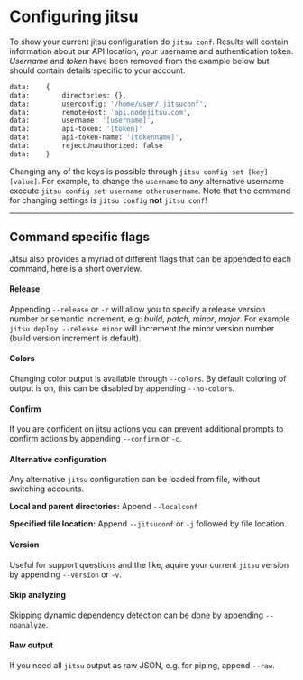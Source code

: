 # Configuring jitsu

To show your current jitsu configuration do `jitsu conf`. Results will contain
information about our API location, your username and authentication token.
*Username* and *token* have been removed from the example below but should
contain details specific to your account.

```bash
data:    {
data:        directories: {},
data:        userconfig: '/home/user/.jitsuconf',
data:        remoteHost: 'api.nodejitsu.com',
data:        username: '[username]',
data:        api-token: '[token]'
data:        api-token-name: '[tokenname]',
data:        rejectUnauthorized: false
data:    }
```

Changing any of the keys is possible through `jitsu config set [key] [value]`.
For example, to change the `username` to any alternative username execute
`jitsu config set username otherusername`. Note that the command for changing
settings is `jitsu config` **not** `jitsu conf`!

---

## Command specific flags

Jitsu also provides a myriad of different flags that can be appended to each
command, here is a short overview.

#### Release

Appending `--release` or `-r` will allow you to specify a release version
number or semantic increment, e.g: *build*, *patch*, *minor*, *major*. For
example `jitsu deploy --release minor` will increment the minor version number
(build version increment is default).

#### Colors

Changing color output is available through `--colors`. By default coloring of
output is on, this can be disabled by appending `--no-colors`.

#### Confirm

If you are confident on jitsu actions you can prevent additional prompts to
confirm actions by appending `--confirm` or `-c`.

#### Alternative configuration

Any alternative `jitsu` configuration can be loaded from file, without switching
accounts.

**Local and parent directories:** Append `--localconf`

**Specified file location:** Append `--jitsuconf` or `-j` followed by file location.

#### Version

Useful for support questions and the like, aquire your current `jitsu` version
by appending `--version` or `-v`.

#### Skip analyzing

Skipping dynamic dependency detection can be done by appending `--noanalyze`.

#### Raw output

If you need all `jitsu` output as raw JSON, e.g. for piping, append `--raw`.

[meta:title]: <> (Configuration)

